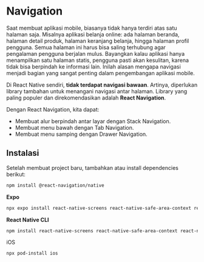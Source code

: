 # Navigation

Saat membuat aplikasi mobile, biasanya tidak hanya terdiri atas satu halaman saja. Misalnya aplikasi belanja online: ada halaman beranda, halaman detail produk, halaman keranjang belanja, hingga halaman profil pengguna. Semua halaman ini harus bisa saling terhubung agar pengalaman pengguna berjalan mulus. Bayangkan kalau aplikasi hanya menampilkan satu halaman statis, pengguna pasti akan kesulitan, karena tidak bisa berpindah ke informasi lain. Inilah alasan mengapa navigasi menjadi bagian yang sangat penting dalam pengembangan aplikasi mobile.

Di React Native sendiri, **tidak terdapat navigasi bawaan**. Artinya, diperlukan library tambahan untuk menangani navigasi antar halaman. Library yang paling populer dan direkomendasikan adalah **React Navigation**.

Dengan React Navigation, kita dapat:
- Membuat alur berpindah antar layar dengan Stack Navigation.
- Membuat menu bawah dengan Tab Navigation.
- Membuat menu samping dengan Drawer Navigation.

## Instalasi

Setelah membuat project baru, tambahkan atau install dependencies berikut:
```bash
npm install @react-navigation/native
```

**Expo**
```bash
npx expo install react-native-screens react-native-safe-area-context react-native-gesture-handler react-native-reanimated
```

**React Native CLI**
```bash
npm install react-native-screens react-native-safe-area-context react-native-gesture-handler react-native-reanimated
```

iOS
```bash
npx pod-install ios
```
